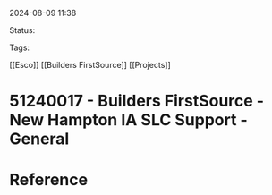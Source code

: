 
2024-08-09 11:38

Status:

Tags:

[[Esco]] 
[[Builders FirstSource]]
[[Projects]]
# 51240017 - Builders FirstSource - New Hampton IA SLC Support - General


# Reference
